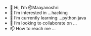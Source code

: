 - 👋 Hi, I’m @Maayanoshri
- 👀 I’m interested in ...hacking
- 🌱 I’m currently learning ...python java 
- 💞️ I’m looking to collaborate on ...
- 📫 How to reach me ...

<!---
Maayanoshri/Maayanoshri is a ✨ special ✨ repository because its `README.md` (this file) appears on your GitHub profile.
You can click the Preview link to take a look at your changes.
--->
